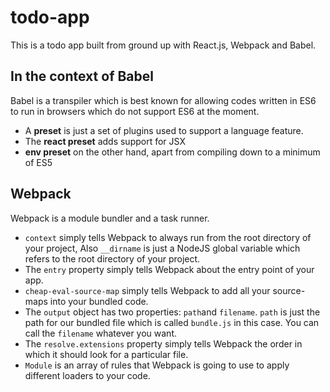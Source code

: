 # todo-app
This is a todo app built from ground up with React.js, Webpack and Babel.

## In the context of Babel
Babel is a transpiler which is best known for allowing codes written in ES6 to run in browsers which do not support ES6 at the moment.
- A **preset** is just a set of plugins used to support a language feature.
- The __react preset__ adds support for JSX
- **env preset** on the other hand, apart from compiling down to a minimum of ES5

## Webpack
Webpack is a module bundler and a task runner.
- ```context``` simply tells Webpack to always run from the root directory of your project, Also ```__dirname``` is just a NodeJS global variable which refers to the root directory of your project.
- The ```entry``` property simply tells Webpack about the entry point of your app. 
- ```cheap-eval-source-map``` simply tells Webpack to add all your source-maps into your bundled code.
- The ```output``` object has two properties: ```path```and ```filename```. ```path``` is just the path for our bundled file which is called ```bundle.js``` in this case. You can call the ```filename``` whatever you want.
- The ```resolve.extensions``` property simply tells Webpack the order in which it should look for a particular file.
- ```Module``` is an array of rules that Webpack is going to use to apply different loaders to your code.
